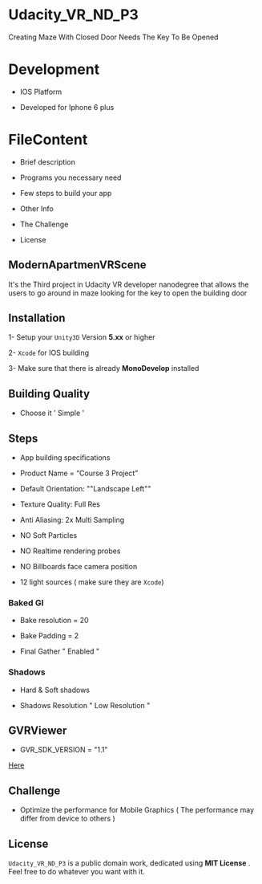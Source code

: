 # Udacity_VR_ND_P3

Creating Maze With Closed Door Needs The Key To Be Opened 

# Development 

* IOS Platform 

* Developed for Iphone 6 plus 

# FileContent

* Brief description

* Programs you necessary need 

* Few steps to build your app

* Other Info

* The Challenge 

* License

## ModernApartmenVRScene

It's the Third project in Udacity VR developer nanodegree that allows the users to go around in maze looking for the key to open the building door 

## Installation 

1- Setup your `Unity3D` Version **5.xx** or higher

2- `Xcode` for IOS building

3- Make sure that there is already **MonoDevelop** installed 

## Building Quality 

* Choose it ' Simple ' 

## Steps

* App building specifications 
 
* Product Name = “Course 3 Project”

* Default Orientation: ""Landscape Left""

* Texture Quality: Full Res

* Anti Aliasing: 2x Multi Sampling

* NO Soft Particles

* NO Realtime rendering probes

* NO Billboards face camera position

* 12 light sources ( make sure they are `Xcode`)

### Baked GI 

* Bake resolution = 20

* Bake Padding = 2 

* Final Gather " Enabled " 

### Shadows

* Hard & Soft shadows 

* Shadows Resolution " Low Resolution " 

## GVRViewer

* GVR_SDK_VERSION = "1.1"
 
[Here](https://developers.google.com/vr/android/reference/com/google/vr/sdk/base/GvrView)
 
## Challenge 

* Optimize the performance for Mobile Graphics ( The performance may differ from device to others )  

## License

`Udacity_VR_ND_P3` is a public domain work, dedicated using **MIT License** . Feel free to do whatever you want with it.
